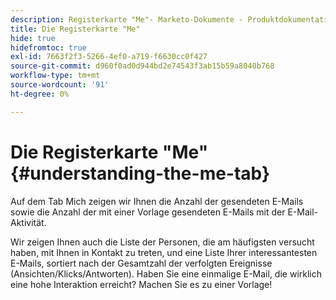 ```yaml
---
description: Registerkarte "Me"- Marketo-Dokumente - Produktdokumentation
title: Die Registerkarte "Me"
hide: true
hidefromtoc: true
exl-id: 7663f2f3-5266-4ef0-a719-f6630cc0f427
source-git-commit: d960f0ad0d944bd2e74543f3ab15b59a8040b768
workflow-type: tm+mt
source-wordcount: '91'
ht-degree: 0%

---
```


# Die Registerkarte &quot;Me&quot; {#understanding-the-me-tab}

Auf dem Tab Mich zeigen wir Ihnen die Anzahl der gesendeten E-Mails sowie die Anzahl der mit einer Vorlage gesendeten E-Mails mit der E-Mail-Aktivität.

Wir zeigen Ihnen auch die Liste der Personen, die am häufigsten versucht haben, mit Ihnen in Kontakt zu treten, und eine Liste Ihrer interessantesten E-Mails, sortiert nach der Gesamtzahl der verfolgten Ereignisse (Ansichten/Klicks/Antworten). Haben Sie eine einmalige E-Mail, die wirklich eine hohe Interaktion erreicht? Machen Sie es zu einer Vorlage!
